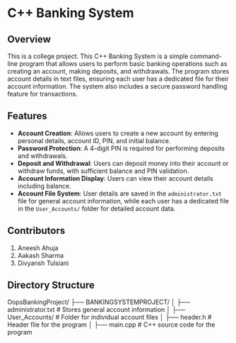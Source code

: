 # C++ Banking System

## Overview

This is a college project. This C++ Banking System is a simple command-line program that allows users to perform basic banking operations such as creating an account, making deposits, and withdrawals. The program stores account details in text files, ensuring each user has a dedicated file for their account information. The system also includes a secure password handling feature for transactions.

## Features

- **Account Creation**: Allows users to create a new account by entering personal details, account ID, PIN, and initial balance.
- **Password Protection**: A 4-digit PIN is required for performing deposits and withdrawals.
- **Deposit and Withdrawal**: Users can deposit money into their account or withdraw funds, with sufficient balance and PIN validation.
- **Account Information Display**: Users can view their account details including balance.
- **Account File System**: User details are saved in the `administrator.txt` file for general account information, while each user has a dedicated file in the `User_Accounts/` folder for detailed account data.

## Contributors

1. Aneesh Ahuja
2. Aakash Sharma
3. Divyansh Tulsiani

## Directory Structure

OopsBankingProject/ ├── BANKINGSYSTEMPROJECT/ │ ├── administrator.txt # Stores general account information │ ├── User_Accounts/ # Folder for individual account files │ ├── header.h # Header file for the program │ ├── main.cpp # C++ source code for the program


